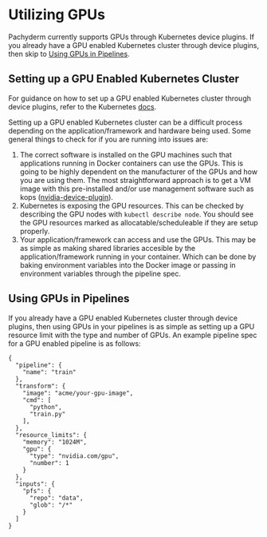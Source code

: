 # Utilizing GPUs

Pachyderm currently supports GPUs through Kubernetes device plugins. If you already have a GPU enabled Kubernetes cluster through device plugins, then skip to [Using GPUs in Pipelines](gpus.html#using-gpus-in-pipelines).

## Setting up a GPU Enabled Kubernetes Cluster

For guidance on how to set up a GPU enabled Kubernetes cluster through device plugins, refer to the Kubernetes [docs](https://kubernetes.io/docs/tasks/manage-gpus/scheduling-gpus/).  

Setting up a GPU enabled Kubernetes cluster can be a difficult process depending on the application/framework and hardware being used. Some general things to check for if you are running into issues are:

1. The correct software is installed on the GPU machines such that applications running in Docker containers can use the GPUs. This is going to be highly dependent on the manufacturer of the GPUs and how you are using them. The most straightforward approach is to get a VM image with this pre-installed and/or use management software such as kops ([nvidia-device-plugin](https://github.com/kubernetes/kops/tree/master/hooks/nvidia-device-plugin)).
2. Kubernetes is exposing the GPU resources. This can be checked by describing the GPU nodes with `kubectl describe node`. You should see the GPU resources marked as allocatable/scheduleable if they are setup properly.
3. Your application/framework can access and use the GPUs. This may be as simple as making shared libraries accesible by the application/framework running in your container. Which can be done by baking environment variables into the Docker image or passing in environment variables through the pipeline spec.

## Using GPUs in Pipelines

 If you already have a GPU enabled Kubernetes cluster through device plugins, then using GPUs in your pipelines is as simple as setting up a GPU resource limit with the type and number of GPUs. An example pipeline spec for a GPU enabled pipeline is as follows:

```
{
  "pipeline": {
    "name": "train"
  },
  "transform": {
    "image": "acme/your-gpu-image",
    "cmd": [
      "python",
      "train.py"
    ],
  },
  "resource_limits": {
    "memory": "1024M",
    "gpu": {
      "type": "nvidia.com/gpu",
      "number": 1
    }
  },
  "inputs": {
    "pfs": {
      "repo": "data",
      "glob": "/*"
    }
  ]
}
```
